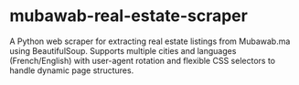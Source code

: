 # mubawab-real-estate-scraper
A Python web scraper for extracting real estate listings from Mubawab.ma using BeautifulSoup. Supports multiple cities and languages (French/English) with user-agent rotation and flexible CSS selectors to handle dynamic page structures.
